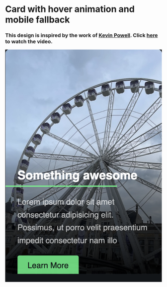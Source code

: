 # Card with hover animation and mobile fallback

### This design is inspired by the work of [Kevin Powell](https://www.youtube.com/@KevinPowell). Click [here](https://youtu.be/5DEq5cWNYt8) to watch the video.

![preview img](/preview.png)
